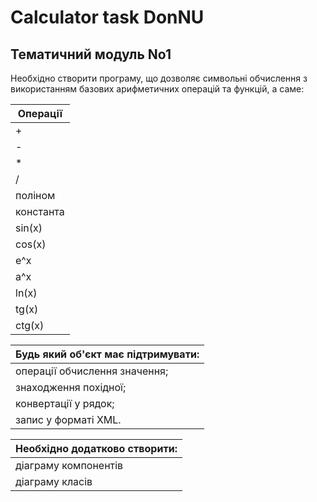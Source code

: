 # Calculator task DonNU #

## Тематичний модуль No1 ##

Необхідно створити програму, що дозволяє символьні обчислення з
використанням базових арифметичних операцій та функцій, а саме:

Операції|
-------------|
+|
-|
*|
/|
поліном|
константа|
sin(x)|
cos(x)|
e^x|
a^x|
ln(x)|
tg(x)|
ctg(x)|

Будь який об'єкт має підтримувати:|
-------------|
операції обчислення значення;|
знаходження похідної;|
конвертації у рядок;|
запис у форматі XML.|

Необхідно додатково створити:|
-------------|
діаграму компонентів|
діаграму класів|
